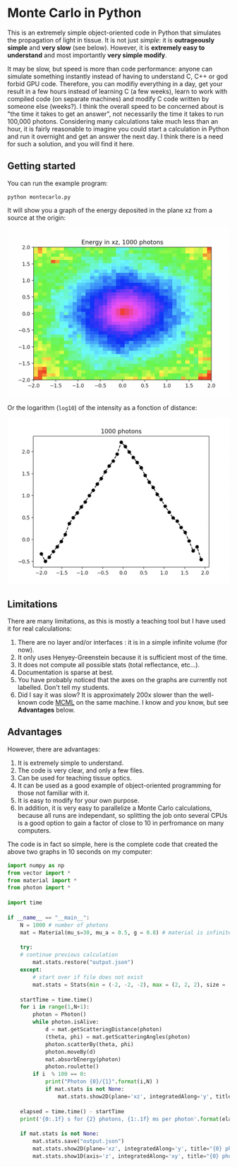 # Monte Carlo in Python

This is an extremely simple object-oriented code in Python that simulates the propagation of light in tissue. It is not just *simple*: it is **outrageously simple** and **very slow** (see below). However, it is **extremely easy to understand** and most importantly **very simple modify**.

It may be slow, but speed is more than code performance: anyone can simulate something instantly instead of having to understand C, C++ or god forbid GPU code.  Therefore, you can modifiy everything in a day, get your result in a few hours instead of learning C (a few weeks), learn to work with compiled code (on separate machines) and modify C code written by someone else (weeks?). I think the overall speed to be concerned about is "the time it takes to get an answer", not necessarily the time it takes to run 100,000 photons. Considering many calculations take much less than an hour, it is fairly reasonable to imagine you could start a calculation in Python and run it overnight and get an answer the next day. I think there is a need for such a solution, and you will find it here.

## Getting started

You can run the example program:

```shell
python montecarlo.py
```

It will show you a graph of the energy deposited in the plane xz from a source at the origin:

<img src="README.assets/image-20210116103556173.png" alt="image-20210116103556173" style="zoom:50%;" />

Or the logarithm (`log10`) of the intensity as a fonction of distance:

<img src="README.assets/image-20210116104020740.png" alt="image-20210116104020740" style="zoom:50%;" />

## Limitations

There are many limitations, as this is mostly a teaching tool but I have used it for real calculations:
1. There are no layer and/or interfaces : it is in a simple infinite volume (for now).
2. It only uses Henyey-Greenstein because it is sufficient most of the time.
3. It does not compute all possible stats (total reflectance, etc...).
4. Documentation is sparse at best.
5. You have probably noticed that the axes on the graphs are currently not labelled. Don't tell my students.
6. Did I say it was slow? It is approximately 200x slower than the well-known code [MCML](https://omlc.org/software/mc/mcml/) on the same machine. I know and *you* know, but see **Advantages** below.

## Advantages

However, there are advantages:

1. It is extremely simple to understand.
2. The code is very clear, and only a few files.
3. Can be used for teaching tissue optics.
4. It can be used as a good example of object-oriented programming for those not familiar with it.
5. It is easy to modify for your own purpose.
6. In addition, it is very easy to parallelize a Monte Carlo calculations, because all runs are independant, so splitting the job onto several CPUs is a good option to gain a factor of close to 10 in perfromance on many computers.

The code is in fact so simple, here is the complete code that created the above two graphs in 10 seconds on my computer:

```python
import numpy as np
from vector import *
from material import *
from photon import *

import time

if __name__ == "__main__":
    N = 1000 # number of photons
    mat = Material(mu_s=30, mu_a = 0.5, g = 0.8) # material is infinite
    
    try:
	# continue previous calculation
        mat.stats.restore("output.json") 
    except:
        # start over if file does not exist
        mat.stats = Stats(min = (-2, -2, -2), max = (2, 2, 2), size = (41,41,41)) # volume over which we keep stats

    startTime = time.time()
    for i in range(1,N+1):
        photon = Photon()
        while photon.isAlive:
            d = mat.getScatteringDistance(photon)
            (theta, phi) = mat.getScatteringAngles(photon)
            photon.scatterBy(theta, phi)
            photon.moveBy(d)
            mat.absorbEnergy(photon)
            photon.roulette()
        if i  % 100 == 0:
            print("Photon {0}/{1}".format(i,N) )
            if mat.stats is not None:
                mat.stats.show2D(plane='xz', integratedAlong='y', title="{0} photons".format(i))

    elapsed = time.time() - startTime
    print('{0:.1f} s for {2} photons, {1:.1f} ms per photon'.format(elapsed, elapsed/N*1000, N))

    if mat.stats is not None:
        mat.stats.save("output.json")
        mat.stats.show2D(plane='xz', integratedAlong='y', title="{0} photons".format(N), realtime=False)
        mat.stats.show1D(axis='z', integratedAlong='xy', title="{0} photons".format(N), realtime=False)

```


